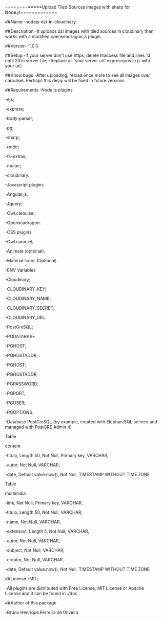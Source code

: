 =============Upload Tiled Sources images with sharp for Node.js=============

##Name
-nodejs-dzi-in-cloudinary.

##Description
-It uploads dzi images with tiled sources in cloudinary then works with a modified openseadragon.js plugin.

##Version
-1.0.0.

##Setup
-If your server don't use https, delete htaccess file and lines 13 until 23 in server file;
-Replace all 'your server url' expressions in js with your url;

##Know bugs
-After uploading, reload once more to see all images over caroulsel. Perhaps this delay will be fixed in future versions.

##Requirements
-Node js plugins

 -ejs;
 
 -express;
 
 -body-parser;
 
 -pg;
 
 -sharp;
 
 -rmdir;
 
 -fs-extras;
 
 -multer;
 
 -cloudinary.


-Javascript plugins

 -Angular.js;
 
 -Jquery;
 
 -Owl.caroulsel;
 
 -Openseadragon.


-CSS plugins

 -Owl.caroulel;
 
 -Animate (optional);
 
 -Material Icons (Optional).


-ENV Variables

 -Cloudinary;
 
  -CLOUDINARY_KEY;
  
  -CLOUDINARY_NAME;
  
  -CLOUDINARY_SECRET;
  
  -CLOUDINARY_URL.
  
 -PostGreSQL;
 
  -PGDATABASE.
  
  -PGHOST;
  
  -PGHOSTADDR;
  
  -PGHOST;
  
  -PGHOSTADDR;
  
  -PGPASSWORD;
  
  -PGPORT;
  
  -PGUSER;
  
  -PGOPTIONS.


-Database PostGreSQL (by example, created with ElephantSQL service and managed with PostGRE Admin 4)

Table

content

-titulo, Length 50, Not Null, Primary key, VARCHAR,

-autor, Not Null, VARCHAR,

-date, Default value:now(), Not Null, TIMESTAMP WITHOUT TIME ZONE


Table

multimidia

-link, Not Null, Primary key, VARCHAR,

-titulo, Length 50, Not Null, VARCHAR,

-name, Not Null, VARCHAR,

-extension, Length 5, Not Null, VARCHAR,

-autor, Not Null, VARCHAR,

-subject, Not Null, VARCHAR,

-creator, Not Null, VARCHAR,

-date, Default value:now(), Not Null, TIMESTAMP WITHOUT TIME ZONE


##License
-MIT;

-All plugins are distributed with Free License, MIT License or Apache License and it can be found in ./doc.

##Author of this package

-Bruno Henrique Ferreira de Oliveira